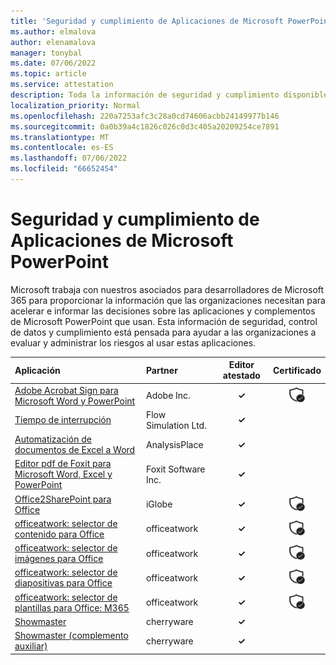 ```yaml
---
title: 'Seguridad y cumplimiento de Aplicaciones de Microsoft PowerPoint: todas las aplicaciones'
ms.author: elmalova
author: elenamalova
manager: tonybal
ms.date: 07/06/2022
ms.topic: article
ms.service: attestation
description: Toda la información de seguridad y cumplimiento disponible para todas las aplicaciones de Microsoft PowerPoint.
localization_priority: Normal
ms.openlocfilehash: 220a7253afc3c28a0cd74606acbb24149977b146
ms.sourcegitcommit: 0a0b39a4c1826c026c0d3c405a20209254ce7891
ms.translationtype: MT
ms.contentlocale: es-ES
ms.lasthandoff: 07/06/2022
ms.locfileid: "66652454"
---
```

# <a name="microsoft-powerpoint-apps-security-and-compliance"></a>Seguridad y cumplimiento de Aplicaciones de Microsoft PowerPoint

Microsoft trabaja con nuestros asociados para desarrolladores de Microsoft 365 para proporcionar la información que las organizaciones necesitan para acelerar e informar las decisiones sobre las aplicaciones y complementos de Microsoft PowerPoint que usan. Esta información de seguridad, control de datos y cumplimiento está pensada para ayudar a las organizaciones a evaluar y administrar los riesgos al usar estas aplicaciones.

| **Aplicación** | **Partner** | **Editor atestado** | **Certificado** |
|:--------|:------------|:----------------------:|:-------------:|
| [Adobe Acrobat Sign para Microsoft Word y PowerPoint](./adobe-inc-acrobat-sign-for-microsoft-word-and-powerpoint.md) | Adobe Inc. | **✓** | <img alt="Certified application badge" src="../media/certified-badge.png" height="25" width="25" /> |
| [Tiempo de interrupción](./flow-simulation-ltd-breaktime.md) | Flow Simulation Ltd. | **✓** |  |
| [Automatización de documentos de Excel a Word](./analysisplace-excel-to-word-document-automation.md) | AnalysisPlace | **✓** |  |
| [Editor pdf de Foxit para Microsoft Word, Excel y PowerPoint](./foxit-software-inc-pdf-editor-for-microsoft-word-excel-and-powerpoint.md) | Foxit Software Inc. | **✓** |  |
| [Office2SharePoint para Office](./iglobe-office2sharepoint-for-office.md) | iGlobe | **✓** | <img alt="Certified application badge" src="../media/certified-badge.png" height="25" width="25" /> |
| [officeatwork: selector de contenido para Office](./officeatwork-officeatworkcontent-chooser-for-office.md) | officeatwork | **✓** | <img alt="Certified application badge" src="../media/certified-badge.png" height="25" width="25" /> |
| [officeatwork: selector de imágenes para Office](./officeatwork-officeatworkimage-chooser-for-office.md) | officeatwork | **✓** | <img alt="Certified application badge" src="../media/certified-badge.png" height="25" width="25" /> |
| [officeatwork: selector de diapositivas para Office](./officeatwork-officeatworkslide-chooser-for-office.md) | officeatwork | **✓** | <img alt="Certified application badge" src="../media/certified-badge.png" height="25" width="25" /> |
| [officeatwork: selector de plantillas para Office: M365](./officeatwork-officeatworktemplate-chooser-for-office-m365.md) | officeatwork | **✓** | <img alt="Certified application badge" src="../media/certified-badge.png" height="25" width="25" /> |
| [Showmaster](./cherryware-showmaster.md) | cherryware | **✓** |  |
| [Showmaster (complemento auxiliar)](./cherryware-showmaster-helper-plugin.md) | cherryware | **✓** |  |
